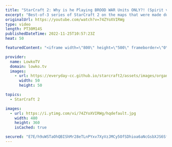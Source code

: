 ```yaml
---
title: "StarCraft 2: Why is he Playing BROOD WAR Units ONLY?! (Spirit vs MeomaikA)"
excerpt: "Best-of-3 series of StarCraft 2 on the maps that were made during the Team Liquid Map Contest. In this series MeomaikA decides to try out his funky Zerg build orders and strategies, against Spirit, one of the best macro Terrans from Europe.  Support my work on Patreon: https://www.patreon.com/lowkotv"
originalUrl: https://youtube.com/watch?v=74ZYoXVIRWg
type: video
length: PT30M14S
publishedDateTime: 2022-11-25T10:57:23Z
heat: 50

featuredContent: "<iframe width=\"800\" height=\"500\" frameborder=\"0\" src=\"https://www.youtube.com/embed/74ZYoXVIRWg\" allow=\"accelerometer; autoplay; encrypted-media; gyroscope; picture-in-picture\" allowfullscreen></iframe>"

provider:
  name: LowkoTV
  domain: lowko.tv
  images:
    - url: https://everyday-cc.github.io/starcraft2/assets/images/organizations/lowko.tv-50x50.jpg
      width: 50
      height: 50

topics:
  - StarCraft 2

images:
  - url: https://i.ytimg.com/vi/74ZYoXVIRWg/hqdefault.jpg
    width: 480
    height: 360
    isCached: true

secured: "E7E/h9uWSTaOhQBIShMr28eTLnPYxv7XyVzJMCy5OfSDhioa6aNcGsbXJS6SfTkv0ChAWT6qN+YSWaOexjIvBXJAghKpZTygFsx83cbt/pvygB6stK2SfBET4YGTrsUc2DjwtdLPrGTCSXU2j7xTA7DxWLN6d8xsaD2x9faXsHiozOfrHeRxTZc6mDrryQya3s91PpQvDQnH4/DNVMPiw3Gol+Nij+NGCFkDUA6FnnNTPUzIchyDP6y+kzr1sxea8UPQYI1z1dbjTDVprD9Y4xPVXLdooEfr17G+djXbv/N6synYp/zfpLaqAym9z2GEwKPWQalnu7OaVWjPUvW+fzacRim5jRyXRrGqZ70ftTFPENMuC2GtoMx36xLE8rAN+tkGtj81wvXxwn1w0UPcPqrMC5Osdmo4gPfPx2vO3qs=;+jS26LjqpXazukDH4d+aAg=="
---
```


